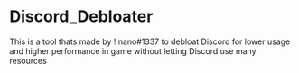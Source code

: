 # Discord_Debloater

This is a tool thats made by ! nano#1337 to debloat Discord for lower usage and higher performance in game without letting Discord use many resources
